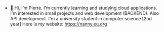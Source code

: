 - 👋 Hi, I’m Pierre.
I'm currently learning and studying cloud applications. I'm interested in small projects and web development (BACKEND). Also API development.
I'm a university student in computer science [2nd year]
Here is my website: https://nanny.eu.org

<!---
xen-cyber/xen-cyber is a ✨ special ✨ repository because its `README.md` (this file) appears on your GitHub profile.
You can click the Preview link to take a look at your changes.
--->
